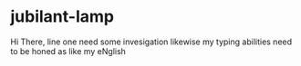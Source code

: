 # jubilant-lamp

Hi There, line one need some invesigation likewise my typing abilities need to be honed
as like my eNglish
